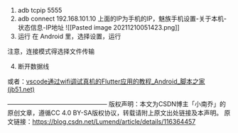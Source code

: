 1. adb tcpip 5555
2. adb connect 192.168.101.10
上面的IP为手机的IP，魅族手机设置-关于本机-状态信息-IP地址
![[Pasted image 20211210051423.png]]
3. 运行
在 Android 里，选择设置，运行

注意，连接模式得选择文件传输

4. 断开数据线

或者：[vscode通过wifi调试真机的Flutter应用的教程_Android_脚本之家 (jb51.net)](https://www.jb51.net/article/184381.htm)

————————————————
版权声明：本文为CSDN博主「小南乔」的原创文章，遵循CC 4.0 BY-SA版权协议，转载请附上原文出处链接及本声明。
原文链接：<https://blog.csdn.net/Lumend/article/details/116364457>
